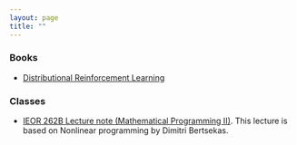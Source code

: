 ```yaml
---
layout: page
title: ""
---
```


### Books
- [Distributional Reinforcement Learning](./assets/DistributionalRL_BOOK.pdf)

### Classes
- [IEOR 262B Lecture note (Mathematical Programming II)](./assets/IEOR262B_LECNOTE.pdf). This lecture is based on Nonlinear programming by Dimitri Bertsekas.

